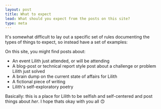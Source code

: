 ```yaml
---
layout: post
title: What to expect
lead: What should you expect from the posts on this site?
type: meta
---
```


It's somewhat difficult to lay out a specific set of rules documenting the types of things to expect, so instead have a set of examples:

On this site, you might find posts about:
- An event Lilith just attended, or will be attending
- A blog-post or technical report style post about a challenge or problem Lilith just solved
- A brain dump on the current state of affairs for Lilith
- A fictional piece of writing
- Lilith's self-exploratory poetry

Basically: this is a place for Lilith to be selfish and self-centered and post things about _her_. I hope thats okay with you all 🙃